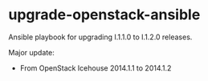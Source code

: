 upgrade-openstack-ansible
=========================

Ansible playbook for upgrading I.1.1.0 to I.1.2.0 releases.

Major update:
- From OpenStack Icehouse 2014.1.1 to 2014.1.2
